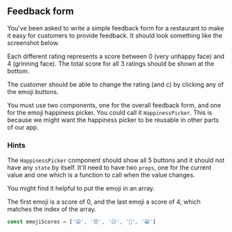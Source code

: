 ## Feedback form

You've been asked to write a simple feedback form for a restaurant to make it easy for customers to provide feedback. It should look something like the screenshot below.

Each different rating represents a score between 0 (very unhappy face) and 4 (grinning face). The total score for all 3 ratings should be shown at the bottom.

The customer should be able to change the rating (and c) by clicking any of the emoji buttons.

You must use two components, one for the overall feedback form, and one for the emoji happiness picker. You could call it `HappinessPicker`. This is because we might want the happiness picker to be reusable in other parts of our app.

### Hints

The `HappinessPicker` component should show all 5 buttons and it should not have any `state` by itself. It'll need to have two `props`, one for the current value and one which is a function to call when the value changes.

You might find it helpful to put the emoji in an array.

The first emoji is a score of 0, and the last emoji a score of 4, which matches the index of the array.

```js
const emojiScores = ['😦', '😞', '😐', '🙂', '😁']
```